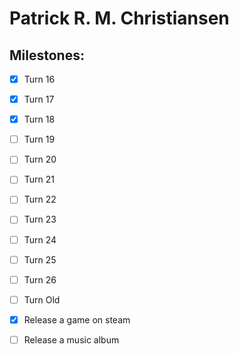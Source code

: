 # Patrick R. M. Christiansen
## Milestones:
- [X] Turn 16
- [X] Turn 17  
- [X] Turn 18
- [ ] Turn 19
- [ ] Turn 20
- [ ] Turn 21
- [ ] Turn 22
- [ ] Turn 23
- [ ] Turn 24
- [ ] Turn 25
- [ ] Turn 26
- [ ] Turn Old

- [X] Release a game on steam
- [ ] Release a music album
